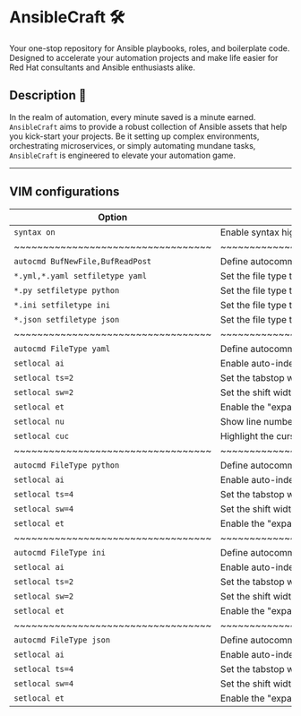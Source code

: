 # AnsibleCraft :hammer_and_wrench:

Your one-stop repository for Ansible playbooks, roles, and boilerplate code. Designed to accelerate your automation projects and make life easier for Red Hat consultants and Ansible enthusiasts alike.

## Description :page_facing_up:

In the realm of automation, every minute saved is a minute earned. `AnsibleCraft` aims to provide a robust collection of Ansible assets that help you kick-start your projects. Be it setting up complex environments, orchestrating microservices, or simply automating mundane tasks, `AnsibleCraft` is engineered to elevate your automation game.

---

## VIM configurations

| Option                           | Description                                                                                                          |
|----------------------------------|----------------------------------------------------------------------------------------------------------------------|
| `syntax on`                      | Enable syntax highlighting.                                                                                          |
|~~~~~~~~~~~~~~~~~~~~~~~~~~~~~~~~~~|~~~~~~~~~~~~~~~~~~~~~~~~~~~~~~~~~~~~~~~~~~~~~~~~~~~~~~~~~~~~~~~~~~~~~~~~~~~~~~~~~~~~~~~~~~~~~~~~~~~~~~~~~~~~~~~~~~~~~~|
| `autocmd BufNewFile,BufReadPost` | Define autocommands that trigger when a new buffer is opened or read.                                                |
| `*.yml,*.yaml setfiletype yaml`  | Set the file type to `yaml` for `.yml` and `.yaml` file extensions.                                                  |
| `*.py setfiletype python`        | Set the file type to `python` for `.py` file extensions.                                                             |
| `*.ini setfiletype ini`          | Set the file type to `ini` for `.ini` file extensions.                                                               |
| `*.json setfiletype json`        | Set the file type to `json` for `.json` file extensions.                                                             |
|~~~~~~~~~~~~~~~~~~~~~~~~~~~~~~~~~~|~~~~~~~~~~~~~~~~~~~~~~~~~~~~~~~~~~~~~~~~~~~~~~~~~~~~~~~~~~~~~~~~~~~~~~~~~~~~~~~~~~~~~~~~~~~~~~~~~~~~~~~~~~~~~~~~~~~~~~|
| `autocmd FileType yaml`          | Define autocommands that trigger when the file type is set to `yaml`.                                                |
| `setlocal ai`                    | Enable auto-indentation.                                                                                             |
| `setlocal ts=2`                  | Set the tabstop width to 2 spaces.                                                                                   |
| `setlocal sw=2`                  | Set the shift width to 2 spaces.                                                                                     |
| `setlocal et`                    | Enable the "expandtab" option to use spaces instead of tabs for indentation.                                         |
| `setlocal nu`                    | Show line numbers.                                                                                                   |
| `setlocal cuc`                   | Highlight the cursor line.                                                                                           |
|~~~~~~~~~~~~~~~~~~~~~~~~~~~~~~~~~~|~~~~~~~~~~~~~~~~~~~~~~~~~~~~~~~~~~~~~~~~~~~~~~~~~~~~~~~~~~~~~~~~~~~~~~~~~~~~~~~~~~~~~~~~~~~~~~~~~~~~~~~~~~~~~~~~~~~~~~|
| `autocmd FileType python`        | Define autocommands that trigger when the file type is set to `python`.                                              |
| `setlocal ai`                    | Enable auto-indentation.                                                                                             |
| `setlocal ts=4`                  | Set the tabstop width to 4 spaces.                                                                                   |
| `setlocal sw=4`                  | Set the shift width to 4 spaces.                                                                                     |
| `setlocal et`                    | Enable the "expandtab" option to use spaces instead of tabs for indentation.                                         |
|~~~~~~~~~~~~~~~~~~~~~~~~~~~~~~~~~~|~~~~~~~~~~~~~~~~~~~~~~~~~~~~~~~~~~~~~~~~~~~~~~~~~~~~~~~~~~~~~~~~~~~~~~~~~~~~~~~~~~~~~~~~~~~~~~~~~~~~~~~~~~~~~~~~~~~~~~|
| `autocmd FileType ini`           | Define autocommands that trigger when the file type is set to `ini`.                                                 |
| `setlocal ai`                    | Enable auto-indentation.                                                                                             |
| `setlocal ts=2`                  | Set the tabstop width to 2 spaces.                                                                                   |
| `setlocal sw=2`                  | Set the shift width to 2 spaces.                                                                                     |
| `setlocal et`                    | Enable the "expandtab" option to use spaces instead of tabs for indentation.                                         |
|~~~~~~~~~~~~~~~~~~~~~~~~~~~~~~~~~~|~~~~~~~~~~~~~~~~~~~~~~~~~~~~~~~~~~~~~~~~~~~~~~~~~~~~~~~~~~~~~~~~~~~~~~~~~~~~~~~~~~~~~~~~~~~~~~~~~~~~~~~~~~~~~~~~~~~~~~|
| `autocmd FileType json`          | Define autocommands that trigger when the file type is set to `json`.                                                |
| `setlocal ai`                    | Enable auto-indentation.                                                                                             |
| `setlocal ts=4`                  | Set the tabstop width to 4 spaces.                                                                                   |
| `setlocal sw=4`                  | Set the shift width to 4 spaces.                                                                                     |
| `setlocal et`                    | Enable the "expandtab" option to use spaces instead of tabs for indentation.                                         |

